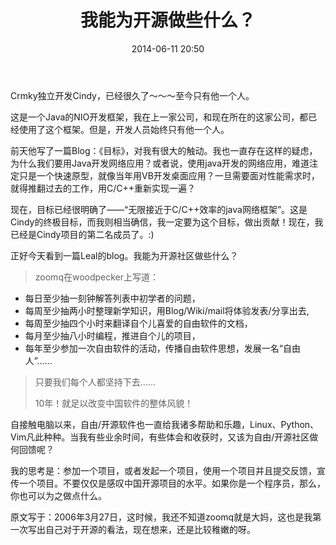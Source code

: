 ﻿---
layout: post
title:  "我能为开源做些什么？"
date:   2014-06-11 20:50
categories: Thinking IT
tags: OpenSource
comments: true
---

Crmky独立开发Cindy，已经很久了～～～至今只有他一个人。

这是一个Java的NIO开发框架，我在上一家公司，和现在所在的这家公司，都已经使用了这个框架。但是，开发人员始终只有他一个人。

前天他写了一篇Blog：《目标》，对我有很大的触动。我也一直存在这样的疑虑，为什么我们要用Java开发网络应用？或者说，使用java开发的网络应用，难道注定只是一个快速原型，就像当年用VB开发桌面应用？一旦需要面对性能需求时，就得推翻过去的工作，用C/C++重新实现一遍？

现在，目标已经很明确了——“无限接近于C/C++效率的java网络框架”。这是Cindy的终极目标，而我则相当确信，我一定要为这个目标，做出贡献！现在，我已经是Cindy项目的第二名成员了。:)

正好今天看到一篇Leal的blog。我能为开源社区做些什么？

>zoomq在woodpecker上写道：

* 每日至少抽一刻钟解答列表中初学者的问题，
* 每周至少抽两小时整理新学知识，用Blog/Wiki/mail将体验发表/分享出去,
* 每周至少抽四个小时来翻译自个儿喜爱的自由软件的文档，
* 每月至少抽八小时编程，推进自个儿的项目，
* 每年至少参加一次自由软件的活动，传播自由软件思想，发展一名“自由人”……

>只要我们每个人都坚持下去……
>
>10年！就足以改变中国软件的整体风貌！

自接触电脑以来，自由/开源软件也一直给我诸多帮助和乐趣，Linux、Python、Vim凡此种种。当我有些业余时间，有些体会和收获时，又该为自由/开源社区做何回馈呢？

我的思考是：参加一个项目，或者发起一个项目，使用一个项目并且提交反馈，宣传一个项目。不要仅仅是感叹中国开源项目的水平。如果你是一个程序员，那么，你也可以为之做点什么。

原文写于：2006年3月27日，这时候，我还不知道zoomq就是大妈，这也是我第一次写出自己对于开源的看法，现在想来，还是比较稚嫩的呀。